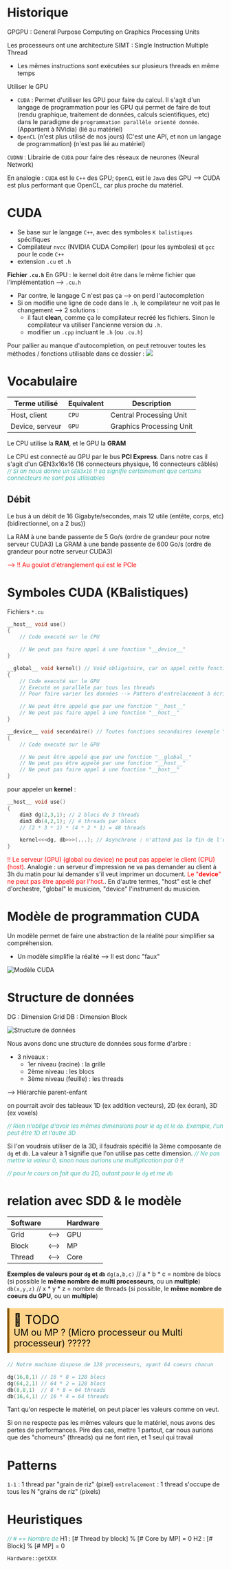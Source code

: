 # Historique

GPGPU : General Purpose Computing on Graphics Processing Units

Les processeurs ont une architecture SIMT : Single Instruction Multiple Thread
- Les mêmes instructions sont exécutées sur plusieurs threads en même temps	

Utiliser le GPU
- `CUDA` : Permet d'utiliser les GPU pour faire du calcul. Il s'agit d'un langage de programmation pour les GPU qui permet de faire de tout (rendu graphique, traitement de données, calculs scientifiques, etc) dans le paradigme de `programmation parallèle orienté donnée`. (Appartient à NVidia) (lié au matériel)
- `OpenCL` (n'est plus utilisé de nos jours) (C'est une API, et non un langage de programmation) (n'est pas lié au matériel)

`CUDNN` : Librairie de `CUDA` pour faire des réseaux de neurones (Neural Network)

En analogie : `CUDA` est le `C++` des GPU; `OpenCL` est le `Java` des GPU --> CUDA est plus performant que OpenCL, car plus proche du matériel.

# CUDA

- Se base sur le langage `C++`, avec des symboles `K balistiques` spécifiques
- Compilateur `nvcc` (NVIDIA CUDA Compiler) (pour les symboles) et `gcc` pour le code `C++`
- extension `.cu` et `.h`

**Fichier `.cu.h`**
En GPU : le kernel doit être dans le même fichier que l'implémentation --> `.cu.h`
- Par contre, le langage C n'est pas ça --> on perd l'autocompletion
- Si on modifie une ligne de code dans le `.h`, le compilateur ne voit pas le changement --> 2 solutions :
  - il faut **clean**, comme ça le compilateur recréé les fichiers. Sinon le compilateur va utiliser l'ancienne version du `.h`.
  - modifier un `.cpp` incluant le `.h` (ou `.cu.h`)

Pour pallier au manque d'autocompletion, on peut retrouver toutes les méthodes / fonctions utilisable dans ce dossier :
![](Screen/2023-03-21-08-48-05.png)

# Vocabulaire

Terme utilisé | Equivalent | Description
--- | --- | ---
Host, client | `CPU` | Central Processing Unit
Device, serveur | `GPU` | Graphics Processing Unit

Le CPU utilise la **RAM**, et le GPU la **GRAM**

Le CPU est connecté au GPU par le bus **PCI Express**. Dans notre cas il s'agit d'un GEN3x16x16 (16 connecteurs physique, 16 connecteurs câblés) <span style="color: #46b7ae; font-style: italic; font-size: 0.85rem">// Si on nous donne un `GEN3x16` !! sa signifie certainement que certains connecteurs ne sont pas utilisables</span> 

## Débit

Le bus à un débit de 16 Gigabyte/secondes, mais 12 utile (entête, corps, etc) (bidirectionnel, on a 2 bus))

La RAM à une bande passente de 5 Go/s (ordre de grandeur pour notre serveur CUDA3)
La GRAM à une bande passente de 600 Go/s (ordre de grandeur pour notre serveur CUDA3)

<span style="color: red">--> !! Au goulot d'étranglement qui est le PCIe</span> 

# Symboles CUDA (KBalistiques)
Fichiers `*.cu`
```c++
__host__ void use()
{
    // Code executé sur le CPU

    // Ne peut pas faire appel à une fonction "__device__"
}

__global__ void kernel() // Void obligatoire, car on appel cette fonction de manière asynchrone --> Aucun retour possible
{
    // Code executé sur le GPU
    // Executé en parallèle par tous les threads
    // Pour faire varier les données --> Pattern d'entrelacement à écrire ici.

    // Ne peut être appelé que par une fonction "__host__"
    // Ne peut pas faire appel à une fonction "__host__"
}

__device__ void secondaire() // Toutes fonctions secondaires (exemple "work(i)") est précédé par "__device__"
{
    // Code executé sur le GPU

    // Ne peut être appelé que par une fonction "__global__"
    // Ne peut pas être appelé par une fonction "__host__"
    // Ne peut pas faire appel à une fonction "__host__"
}
```

pour appeler un **kernel** :
```c++	
__host__ void use()
{
    dim3 dg(2,3,1); // 2 blocs de 3 threads
    dim3 db(4,2,1); // 4 threads par blocs
    // (2 * 3 * 1) * (4 * 2 * 1) = 48 threads

    kernel<<<dg, db>>>(...); // Asynchrone : n'attend pas la fin de l'exécution du kernel pour continuer le code du bloc
}
```

<span style="color: red">!! Le serveur (GPU) (global ou device) ne peut pas appeler le client (CPU) (host)</span>.
Analogie : un serveur d'impression ne va pas demander au client à 3h du matin pour lui demander s'il veut imprimer un document.
<span style="color: red">Le "__device__" ne peut pas être appelé par l'host.</span>.
En d'autre termes, "host" est le chef d'orchestre, "global" le musicien, "device" l'instrument du musicien.

# Modèle de programmation CUDA

Un modèle permet de faire une abstraction de la réalité pour simplifier sa compréhension.
- Un modèle simplifie la réalité --> Il est donc "faux"

![Modèle CUDA](./Export/Mod%C3%A8le%20GPU.drawio.svg)

# Structure de données
DG : Dimension Grid
DB : Dimension Block

![Structure de données](./Export/schema-Cuda%20DG%20DB.drawio.svg)

Nous avons donc une structure de données sous forme d'arbre :
  - 3 niveaux :
    - 1er niveau (racine) : la grille
    - 2ème niveau : les blocs
    - 3ème niveau (feuille) : les threads

--> Hiérarchie parent-enfant

on pourrait avoir des tableaux 1D (ex addition vecteurs), 2D (ex écran), 3D (ex voxels)

<span style="color: #46b7ae; font-style: italic; font-size: 0.85rem">// Rien n'oblige d'avoir les mêmes dimensions pour le `dg` et le `db`. Exemple, l'un peut être 1D et l'autre 3D</span> 

Si l'on voudrais utiliser de la 3D, il faudrais spécifié la 3ème composante de `dg` et `db`. La valeur à 1 signifie que l'on utilise pas cette dimension. <span style="color: #46b7ae; font-style: italic; font-size: 0.85rem">// Ne pas mettre la valeur 0, sinon nous aurions une multiplication par 0 !!</span> 

<span style="color: #46b7ae; font-style: italic; font-size: 0.85rem">// pour le cours on fait que du 2D, autant pour le `dg` et me `db`</span> 

# relation avec SDD & le modèle
Software || Hardware
--- | --- | ---
Grid | <--> | GPU
Block | <--> | MP
Thread | <--> | Core

**Exemples de valeurs pour `dg` et `db`**
`dg(a,b,c)` // a * b * c = nombre de blocs (si possible le **même nombre de multi processeurs**, ou un **multiple**)
`db(x,y,z)` // x * y * z = nombre de threads (si possible, le **même nombre de coeurs du GPU**, ou un **multiple**)


<!-- #region TODO BLOCK --> 
<div style="margin: 20px auto; padding: 10px; background-color: #ffd48a; border-left: 5px solid #8a5700;color: black; font-size: 2em">
<span> 📝 </span>TODO<br>
<span style="font-size: 0.75em">
UM ou MP ? (Micro processeur ou Multi processeur) ?????
</span></div>

<!-- #endregion TODO BLOCK -->



```c++
// Notre machine dispose de 128 processeurs, ayant 64 coeurs chacun

dg(16,8,1) // 16 * 8 = 128 blocs
dg(64,2,1) // 64 * 2 = 128 blocs
db(8,8,1)  // 8 * 8 = 64 threads
db(16,4,1) // 16 * 4 = 64 threads
```

Tant qu'on respecte le matériel, on peut placer les valeurs comme on veut.

Si on ne respecte pas les mêmes valeurs que le matériel, nous avons des pertes de performances.
Pire des cas, mettre 1 partout, car nous aurions que des "chomeurs" (threads) qui ne font rien, et 1 seul qui travail

# Patterns
`1-1` : 1 thread par "grain de riz" (pixel)
`entrelacement` : 1 thread s'occupe de tous les N "grains de riz" (pixels)

# Heuristiques

<span style="color: #46b7ae; font-style: italic; font-size: 0.85rem">// # == Nombre de </span> 
H1 : [# Thread by block] % [# Core by MP] = 0
H2 : [# Block] % [# MP] = 0

`Hardware::getXXX`

